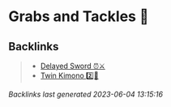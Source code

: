 # Grabs and Tackles 🤝

## Backlinks

> - [Delayed Sword ⏰⚔️](..\techniques\delayed-sword.md)
> - [Twin Kimono 2️⃣👘](..\techniques\twin-kimono.md)

_Backlinks last generated 2023-06-04 13:15:16_
